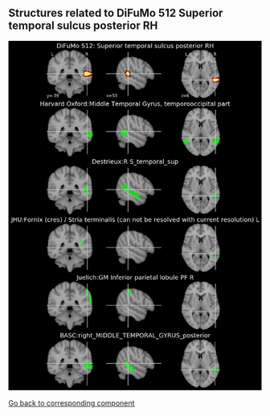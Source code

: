 


## Structures related to DiFuMo 512 Superior temporal sulcus posterior RH

![207](207.jpg "Structures related to DiFuMo 512 Superior temporal sulcus posterior RH")

[Go back to corresponding component](https://parietal-inria.github.io/DiFuMo/512/html/207.html)